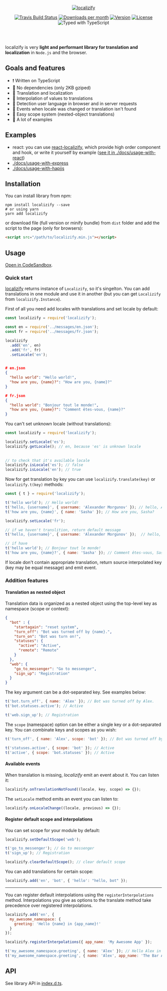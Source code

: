 <div align="center">

[![localizify](/logo.png?raw=true "Localize your messages easily")](https://github.com/noveogroup-amorgunov/localizify)

[![Travis Build Status](https://flat.badgen.net/travis/noveogroup-amorgunov/localizify)](https://travis-ci.org/noveogroup-amorgunov/localizify) [![Downloads per month](https://flat.badgen.net/npm/dm/localizify)](https://www.npmjs.com/package/localizify) [![Version](https://flat.badgen.net/npm/v/localizify)](https://www.npmjs.com/package/localizify) [![License](https://flat.badgen.net/npm/license/localizify)](https://www.npmjs.com/package/localizify) ![Typed with TypeScript](https://flat.badgen.net/badge/icon/Typed?icon=typescript&label&labelColor=blue&color=555555)

<br/>
<br/>
</div>

localizify is very **light and performant library for translation and localization** in `Node.js` and the browser.

## Goals and features

- ❗️ Written on TypeScript
- :rocket: No dependencies (only 2KB gziped)
- :dancers: Translation and localization
- :gift: Interpolation of values to translations
- :penguin: Detection user language in browser and in server requests
- :mega: Events when locale was changed or translation isn't found
- :moyai: Easy scope system (nested-object translations)
- :slot_machine: A lot of examples

## Examples

- react: you can use [react-localizify](https://github.com/noveogroup-amorgunov/react-localizify), which provide high order component and hook, or write it yourself by example ([see it in ./docs/usage-with-react](./docs/usage-with-react.md))
- [./docs/usage-with-express](./docs/usage-with-express.md)
- [./docs/usage-with-hapijs](./docs/usage-with-hapijs.md)

## Installation

You can install library from npm:

```shell
npm install localizify --save
# or using yarn
yarn add localizify
```

or download file (full version or minify bundle) from `dist` folder and add the script to the page (only for browsers):

```html
<script src="/path/to/localizify.min.js"></script>
```

## Usage

[Open in CodeSandbox](https://codesandbox.io/s/localizify-37rpe).

### Quick start

[localizify](https://github.com/noveogroup-amorgunov/localizify) returns instance of `Localizify`, so it's singelton. You can add translations in one module and use it in another (but you can get `Localizify` from `localizify.Instance`).

First of all you need add locales with translations and set locale by default:

```javascript
const localizify = require('localizify');

const en = require('../messages/en.json');
const fr = require('../messages/fr.json');

localizify
  .add('en', en)
  .add('fr', fr)
  .setLocale('en');
  
```
```json
# en.json
{
  "hello world": "Hello world!",
  "how are you, {name}?": "How are you, {name}?"
}
```
```json
# fr.json
{
  "hello world": "Bonjour tout le monde!",
  "how are you, {name}?": "Сomment êtes-vous, {name}?"
}
```

You can't set unknown locale (without translations):

```javascript
const localizify = require('localizify');

localizify.setLocale('es');
localizify.getLocale(); // en, because 'es' is unknown locale
  
  
// to check that it's available locale
localizify.isLocale('es'); // false
localizify.isLocale('en'); // true
```

Now for get translation by key you can use `localizify.translate(key)` or `localizify.t(key)` methods:

```javascript
const { t } = require('localizify');

t('hello world'); // Hello world!
t('hello, {username}', { username: 'Alexander Morgunov' }); // hello, Alexander Morgunov
t('how are you, {name}', { name: 'Sasha' }); // How are you, Sasha?

localizify.setLocale('fr');

// if we haven't translition, return default message
t('hello, {username}', { username: 'Alexander Morgunov' });  // hello, Alexander Morgunov

// if have
t('hello world'); // Bonjour tout le monde!
t('how are you, {name}?', { name: 'Sasha' }); // Сomment êtes-vous, Sasha?
```

If locale don't contain appropriate translation, return source interpolated key (key may be equal message) and emit event.

### Addition features

#### Translation as nested object

Translation data is organized as a nested object using the top-level key as namespace (scope or context):

```json
{
  "bot" : {
    "startagain": "reset system",
    "turn_off": "Bot was turned off by {name}.",
    "turn_on": "Bot was turn on!",
    "statuses": {
      "active": "Active",
      "remote": "Remote"
    }
  },
  "web": {
    "go_to_messenger": "Go to messenger",
    "sign_up": "Registration"
  }
}
```

The key argument can be a dot-separated key. See examples below:

```javascript
t('bot.turn_off', { name: 'Alex' }); // Bot was turned off by Alex.
t('bot.statuses.active'); // Active

t('web.sign_up'); // Registration
```

The `scope` (namespace) option can be either a single key or a dot-separated key. You can combinate keys and scopes as you wish:

```javascript
t('turn_off', { name: 'Alex', scope: 'bot' }); // Bot was turned off by Alex.

t('statuses.active', { scope: 'bot' }); // Active
t('active', { scope: 'bot.statuses' }); // Active
```

#### Available events

When translation is missing, *localizify* emit an event about it. You can listen it:

```javascript
localizify.onTranslationNotFound((locale, key, scope) => {});
```

The `setLocale` method emits an event you can listen to:

```javascript
localizify.onLocaleChange((locale, previous) => {});
```

#### Register default scope and interpolations

You can set scope for your module by default:

```javascript
localizify.setDefaultScope('web');

t('go_to_messenger'); // Go to messenger
t('sign_up'); // Registration

localizify.clearDefaultScope(); // clear default scope
```
You can add translations for certain scope:

```javascript
localizify.add('en', 'bot', { 'hello': "hello, bot" });
```

---

You can register default interpolations using the `registerInterpolations` method. Interpolations you give as options to the translate method take precedence over registered interpolations.

```javascript
localizify.add('en', {
  my_awesome_namespace: {
    greeting: 'Hello {name} in {app_name}!'
  }
});

localizify.registerInterpolations({ app_name: 'My Awesome App' });

t('my_awesome_namespace.greeting', { name: 'Alex' }); // Hello Alex in My Awesome App!
t('my_awesome_namespace.greeting', { name: 'Alex', app_name: 'The Bar App' }); // Hello Alex in The Bar App!
```

## API

See library API in [index.d.ts](./index.d.ts).
